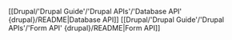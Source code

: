 


[[Drupal/'Drupal Guide'/'Drupal APIs'/'Database API' {drupal}/README|Database API]]
[[Drupal/'Drupal Guide'/'Drupal APIs'/'Form API' {drupal}/README|Form API]]